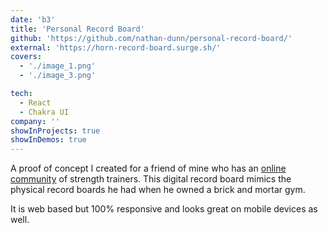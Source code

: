 ```yaml
---
date: 'b3'
title: 'Personal Record Board'
github: 'https://github.com/nathan-dunn/personal-record-board/'
external: 'https://horn-record-board.surge.sh/'
covers:
  - './image_1.png'
  - './image_3.png'

tech:
  - React
  - Chakra UI
company: ''
showInProjects: true
showInDemos: true
---
```


A proof of concept I created for a friend of mine who has an [online community](https://www.hornstrength.com/) of strength trainers. This digital record board mimics the physical record boards he had when he owned a brick and mortar gym.

It is web based but 100% responsive and looks great on mobile devices as well.
